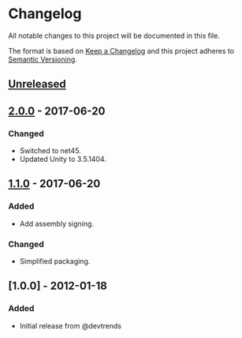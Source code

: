 # Changelog
All notable changes to this project will be documented in this file.

The format is based on [Keep a Changelog](http://keepachangelog.com/)
and this project adheres to [Semantic Versioning](http://semver.org/).

## [Unreleased]

## [2.0.0] - 2017-06-20
### Changed
- Switched to net45.
- Updated Unity to 3.5.1404.

## [1.1.0] - 2017-06-20
### Added
- Add assembly signing.

### Changed
- Simplified packaging.

## [1.0.0] - 2012-01-18
### Added
- Initial release from @devtrends

[Unreleased]: https://github.com/ViceIce/unity.wcf/compare/v2.0.0...HEAD
[2.0.0]: https://github.com/ViceIce/unity.wcf/compare/v1.1.0...v2.0.0
[1.1.0]: https://github.com/ViceIce/unity.wcf/compare/v1.0.0...v1.1.0
